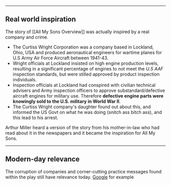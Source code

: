 
-----
## Real world inspiration
The story of [[All My Sons Overview]] was actually inspired by a real company and crime.

- The Curtiss Wright Corporation was a company based in Lockland, Ohio, USA and produced aeronautical engineers for wartime planes for U.S Army Air Force Aircraft between 1941-43.
- Wright officials at Lockland insisted on high engine production levels, resulting in a significant percentage of engines to not meet the *U.S AAF* inspection standards, but were stilled approved by product inspection individuals.
- Inspection officials at Lockland had conspired with civilian technical advisers and Army inspection officers to approve substandard/defective aircraft engines for military use. Therefore **defective engine parts were knowingly sold to the U.S. military in World War II**.
- The Curtiss Wright company's daughter found out about this, and informed the US Govt on what he was doing (snitch ass bitch ass), and this lead to his arrest.

Arthur Miller heard a version of the story from his mother-in-law who had read about it in the newspapers and it became the inspiration for All My Sons.​

-----
## Modern-day relevance
The corruption of companies and corner-cutting practice messages found within the play still have relevance today. [Google](https://en.wikipedia.org/wiki/google) for example 